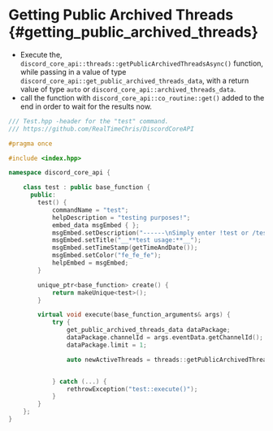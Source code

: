 Getting Public Archived Threads {#getting_public_archived_threads}
============
- Execute the, `discord_core_api::threads::getPublicArchivedThreadsAsync()` function, while passing in a value of type `discord_core_api::get_public_archived_threads_data`, with a return value of type `auto` or `discord_core_api::archived_threads_data`.
- call the function with `discord_core_api::co_routine::get()` added to the end in order to wait for the results now.

```cpp
/// Test.hpp -header for the "test" command.
/// https://github.com/RealTimeChris/DiscordCoreAPI

#pragma once

#include <index.hpp>

namespace discord_core_api {

	class test : public base_function {
	  public:
		test() {
			commandName = "test";
			helpDescription = "testing purposes!";
			embed_data msgEmbed { };
			msgEmbed.setDescription("------\nSimply enter !test or /test!\n------");
			msgEmbed.setTitle("__**test usage:**__");
			msgEmbed.setTimeStamp(getTimeAndDate());
			msgEmbed.setColor("fe_fe_fe");
			helpEmbed = msgEmbed;
		}

		unique_ptr<base_function> create() {
			return makeUnique<test>();
		}

		virtual void execute(base_function_arguments& args) {
			try {
				get_public_archived_threads_data dataPackage;
				dataPackage.channelId = args.eventData.getChannelId();
				dataPackage.limit = 1;

				auto newActiveThreads = threads::getPublicArchivedThreadsAsync(const dataPackage).get();


			} catch (...) {
				rethrowException("test::execute()");
			}
		}
	};
}
```
